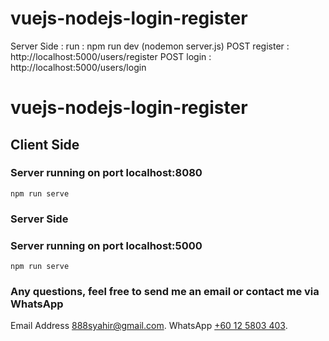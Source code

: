 # vuejs-nodejs-login-register

Server Side :
run : npm run dev (nodemon server.js)
POST register : http://localhost:5000/users/register
POST login : http://localhost:5000/users/login

# vuejs-nodejs-login-register

## Client Side

### Server running on port localhost:8080

```
npm run serve

```

### Server Side

### Server running on port localhost:5000

```
npm run serve
```

### Any questions, feel free to send me an email or contact me via WhatsApp

Email Address [888syahir@gmail.com](https://gmail.com/).
WhatsApp [+60 12 5803 403](https://api.whatsapp.com/send?phone=60125803403).
